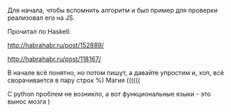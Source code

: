 Для начала, чтобы вспомнить алгоритм и был пример для проверки реализовал его на JS.

Прочитал по Haskell: 

http://habrahabr.ru/post/152889/

http://habrahabr.ru/post/118167/

В начале всё понятно, но потом пишут, а давайте упростим и, хоп, всё сворачивается в пару строк %) Магия ((((((


С python проблем не возникло, а вот функциональные языки - это вынос мозга ) 
